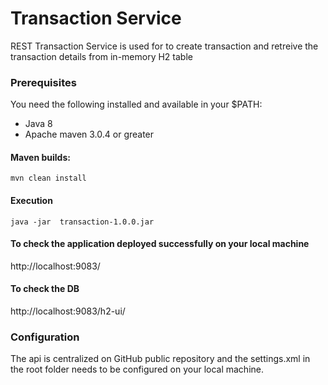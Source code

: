 # Transaction Service
  REST Transaction Service is used for to create transaction and retreive the transaction details from in-memory H2 table

### Prerequisites
You need the following installed and available in your $PATH:

* Java 8
* Apache maven 3.0.4 or greater

####  Maven builds:
```
mvn clean install
```

#### Execution
```
java -jar  transaction-1.0.0.jar
```

#### To check the application deployed successfully on your local machine 
http://localhost:9083/

#### To check the DB
http://localhost:9083/h2-ui/

###  Configuration

The api is centralized on GitHub public repository and the settings.xml in the root folder needs to be configured on your local machine.



